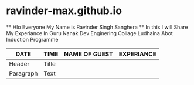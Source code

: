 # ravinder-max.github.io
** Hlo Everyone My Name is Ravinder Singh Sanghera **
In this I will Share My Experiance In Guru Nanak Dev Enginering Collage Ludhaina Abot Induction Programme 

| DATE | TIME | NAME OF GUEST | EXPERIANCE  |
| ----------- | ----------- | -------------- | ------------ |
| Header | Title |
| Paragraph | Text |

